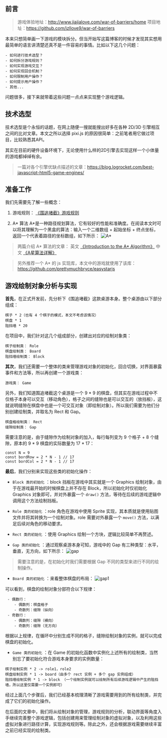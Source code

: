 ## 前言
> 游戏体验地址：http://www.jiajialove.com/war-of-barriers/home
> 项目地址：https://github.com/jzllove9/war-of-barriers

本来只想简单画一下游戏的模块拆分。但当开始写这篇博客的时候才发现其实想用最简单的语言讲清楚还真不是一件容易的事情。比如以下这几个问题：

```
- 如何进行技术选型？
- 如何拆分游戏规则？
- 如何实现游戏交互？
- 如何实现回合机制？
- 如何限制用户操作？
- 如何提示用户操作？
- 其他...

```
问题很多，接下来就带着这些问题一点点来实现整个游戏逻辑。

## 技术选型
技术选型是个永恒的话题，在网上随便一搜就能搜出好多在各种 2D/3D 引擎相互之间的比对文章。本文之所以选择 pixi.js 的原因很简单：之前笔者用它做过项目，比较熟悉其API。

其实在目前的硬件设备环境下，无论使用什么样的2D引擎去实现这样一个小体量的游戏都绰绰有余。

>  一篇对各个引擎优缺点描述的文章：https://blog.logrocket.com/best-javascript-html5-game-engines/

## 准备工作
我们先需要先了解一些概念：
1. 游戏规则：
[《围追堵截》游戏规则](https://github.com/jzllove9/war-of-barriers/blob/main/RULE.md)

2. A* 算法
A*是一种路径规划算法，它有较好的性能和准确度。在阅读本文时可以将其理解为一个黑盒的算法：输入一个二维数组 + 起始坐标 + 终点坐标，返回一个代表着路径的坐标数组，如下所示：
![A*](https://github.com/jzllove9/Blog-jzl/assets/13548092/71eb0b97-a5dc-4b6d-9d6e-977ee0b9b8b6)

> 两篇介绍 A* 算法的文章：
英文 [《Introduction to the A* Algorithm》](https://www.redblobgames.com/pathfinding/a-star/introduction.html)
中文 [《A星算法详解》](https://blog.csdn.net/hitwhylz/article/details/23089415)

> 另外推荐一个 A* 的 js 实现库，本文中的游戏就使用了该库：
https://github.com/prettymuchbryce/easystarjs

## 游戏绘制对象分析与实现

**首先**，在正式开发前，先分析下《围追堵截》这款桌游本身。整个桌游由以下部分组成：
```
棋子 * 2（也有 4 个棋子的模式，本文不考虑该情况）
棋盘 * 1
阻挡墙 * 20
```

在项目中，我们针对这几个组成部分，创建出对应的绘制对象类：
```
棋子绘制类： Role
棋盘绘制类： Board
阻挡墙绘制类： Block
```

**其次**，我们还需要一个整体的类来管理游戏对象的初始化，回合切换，对界面暴露事件和方法等，所以再创建一个游戏类：
```
游戏类： Game
```

另外，我们知道围追堵截这个桌游是一个 9 * 9 的棋盘，但其实在游戏过程中不仅格子本身可以交互（移动角色），格子之间的缝隙也是可以交互的（放挡板），这就说明缝隙在棋盘中也是一个可交互对象（即绘制对象）。所以我们需要为他们分别创建绘制类，并取名为 Rect 和 Gap。

```
棋盘格绘制类： Rect
缝隙绘制类： Gap
```
需要注意的是，由于缝隙作为绘制对象的加入，每行每列变为 9 个格子 + 8 个缝隙，原本的 9 * 9 棋盘的实际数量为 17 * 17：
```
const N = 9
const bordRow = 2 * N - 1 // 17
const bordCol = 2 * N - 1 // 17
```

**最后**，我们分别来实现这些类的初始化操作：

- ```Block 类的初始化``` ：block 挡板在游戏中其实就是一个 Graphics 绘制对象，由于在游戏最开始的时候棋盘上并不存在 Block，所以初始化时仅初始化 Graphics 对象即可，并对外暴露一个 ```draw()``` 方法，等待在后续的游戏逻辑中调用这个方法绘制挡板。

- ```Role 类的初始化``` ：role 角色在游戏中使用 Sprite 实现，其本质就是使用贴图文件并将其转换为一个绘制对象。role 需要对外暴露一个 ```move()``` 方法，以满足后续对角色的移动要求。

 - ```Rect 类的初始化``` ：使用 Graphics 绘制一个方块，逻辑比较简单不再赘述。

 - ```Gap 类的初始化``` ：通过观察桌游本身可知，游戏中的 Gap 有三种类型：水平，垂直，无方向，如下所示：
![gap](https://github.com/jzllove9/Blog-jzl/assets/13548092/51e1eb2f-016f-4a32-8ba7-6c39746d8eee)

> 需要注意的是，在初始化时我们需要根据 Gap 不同的类型来进行不同的绘制操作。

- ```Board 类的初始化``` ：来看整体棋盘的布局：
![gap1](https://github.com/jzllove9/Blog-jzl/assets/13548092/245aec65-fe53-4cb4-9416-6f2d0aa9ef2b)

 可以看到，棋盘的绘制对象分部符合以下规律：

```
 - 偶数行：
    - 偶数列：棋盘格子
    - 奇数列：缝隙（纵向）
 - 奇数行：
    - 偶数列：缝隙（横向）
    - 奇数列：缝隙（无方向）
```

根据以上规律，在循环中分别生成不同的格子，缝隙绘制对象的实例，就可以完成棋盘的初始化。

- ```Game 类的初始化``` ：在 Game 的初始化函数中实例化上述所有的绘制类，当然别忘了要初始化符合游戏本身要求的实例数量：

```
棋子绘制实例 * 2 -> role1，role2
棋盘绘制实例 * 1 -> board（由多个 rect 实例 + 多个 gap 实例组成）
阻挡墙绘制实例 * 1 -> block （一个绘制实例就可以绘制所有后续游戏逻辑中产生的阻挡墙，所以这里仅需要一个实例即可）
```

经过上面几个步骤后，我们已经基本梳理清晰了游戏需要用到的所有绘制类，并完成了它们的初始化操作。

在后面的文章中，我们将从绘制对象的管理，游戏规则的分析，联动界面等角度入手继续完善整个游戏逻辑，包括创建用来管理绘制对象的虚拟对象，以及利用这些虚拟对象进行路径计算，实现游戏规则等。除此之外，还会根据游戏需要继续丰富之前已经实现的绘制类。
